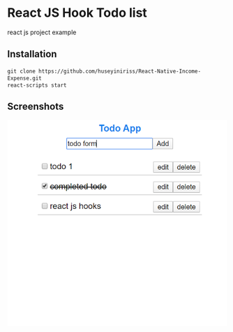 # React JS Hook Todo list
react js project example

## Installation

```
git clone https://github.com/huseyiniriss/React-Native-Income-Expense.git
react-scripts start
```

## Screenshots

<p>
  <img src="https://raw.githubusercontent.com/huseyiniriss/react-js-hooks-todo-list/master/screenshot/1.PNG">
</p>
